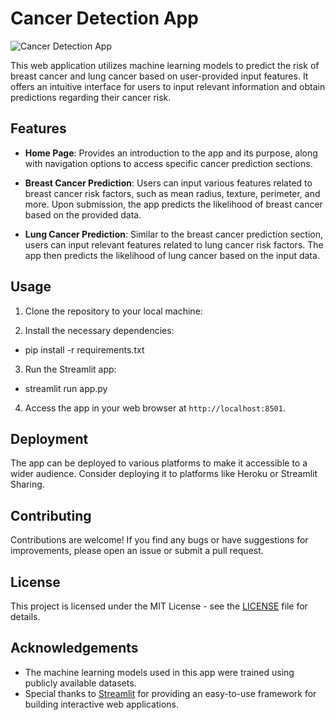 # Cancer Detection App

![Cancer Detection App](https://www.rishabhsoft.com/wp-content/uploads/2022/06/RSPL_Blog_ML-In-Healthcare-Use-Cases-Benefits_Banner.jpg)

This web application utilizes machine learning models to predict the risk of breast cancer and lung cancer based on user-provided input features. It offers an intuitive interface for users to input relevant information and obtain predictions regarding their cancer risk.

## Features

- **Home Page**: Provides an introduction to the app and its purpose, along with navigation options to access specific cancer prediction sections.
  
- **Breast Cancer Prediction**: Users can input various features related to breast cancer risk factors, such as mean radius, texture, perimeter, and more. Upon submission, the app predicts the likelihood of breast cancer based on the provided data.
  
- **Lung Cancer Prediction**: Similar to the breast cancer prediction section, users can input relevant features related to lung cancer risk factors. The app then predicts the likelihood of lung cancer based on the input data.

## Usage

1. Clone the repository to your local machine:

2. Install the necessary dependencies:

- pip install -r requirements.txt

3. Run the Streamlit app:

- streamlit run app.py

4. Access the app in your web browser at `http://localhost:8501`.

## Deployment

The app can be deployed to various platforms to make it accessible to a wider audience. Consider deploying it to platforms like Heroku or Streamlit Sharing.

## Contributing

Contributions are welcome! If you find any bugs or have suggestions for improvements, please open an issue or submit a pull request.

## License

This project is licensed under the MIT License - see the [LICENSE](LICENSE) file for details.

## Acknowledgements

- The machine learning models used in this app were trained using publicly available datasets.
- Special thanks to [Streamlit](https://streamlit.io/) for providing an easy-to-use framework for building interactive web applications.
